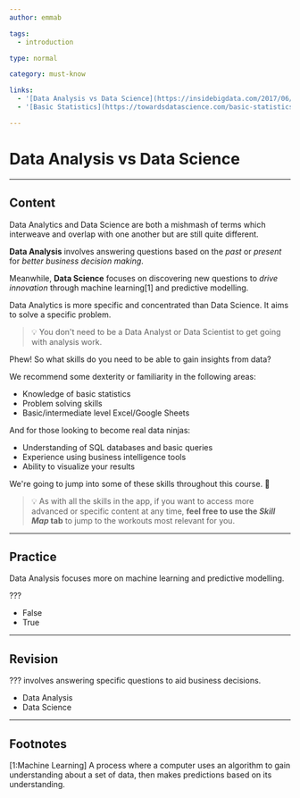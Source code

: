 ```yaml
---
author: emmab

tags:
  - introduction

type: normal

category: must-know

links:
  - '[Data Analysis vs Data Science](https://insidebigdata.com/2017/06/03/difference-data-science-data-analytics/){website}'
  - '[Basic Statistics](https://towardsdatascience.com/basic-statistics-you-need-to-know-for-data-science-1fdd290f59b5){website}'

---
```


# Data Analysis vs Data Science

---

## Content

Data Analytics and Data Science are both a mishmash of terms which interweave and overlap with one another but are still quite different.

**Data Analysis** involves answering questions based on the *past* or *present* for *better business decision making*. 

Meanwhile, **Data Science** focuses on discovering new questions to *drive innovation* through machine learning[1] and predictive modelling.

Data Analytics is more specific and concentrated than Data Science. It aims to solve a specific problem.

> 💡 You don't need to be a Data Analyst or Data Scientist to get going with analysis work.

Phew! So what skills do you need to be able to gain insights from data?

We recommend some dexterity or familiarity in the following areas:

- Knowledge of basic statistics 
- Problem solving skills
- Basic/intermediate level Excel/Google Sheets

And for those looking to become real data ninjas: 

- Understanding of SQL databases and basic queries
- Experience using business intelligence tools
- Ability to visualize your results

We're going to jump into some of these skills throughout this course. 💪

> 💡 As with all the skills in the app, if you want to access more advanced or specific content at any time, **feel free to use the *Skill Map* tab** to jump to the workouts most relevant for you.

---
## Practice

Data Analysis focuses more on machine learning and predictive modelling.

???

* False
* True


---
## Revision

??? involves answering specific questions to aid business decisions.

* Data Analysis
* Data Science

---
## Footnotes

[1:Machine Learning]
A process where a computer uses an algorithm to gain understanding about a set of data, then makes predictions based on its understanding. 